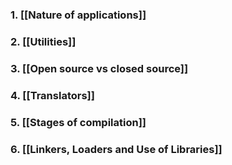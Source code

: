 ### 1. [[Nature of applications]]

### 2. [[Utilities]]

### 3. [[Open source vs closed source]]

### 4. [[Translators]]

### 5. [[Stages of compilation]]

### 6. [[Linkers, Loaders and Use of Libraries]]
